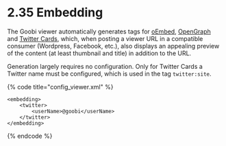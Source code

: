 # 2.35 Embedding

The Goobi viewer automatically generates tags for [oEmbed](https://oembed.com/), [OpenGraph](http://ogp.me/) and [Twitter Cards](https://developer.twitter.com/en/docs/tweets/optimize-with-cards/overview/abouts-cards.html), which, when posting a viewer URL in a compatible consumer \(Wordpress, Facebook, etc.\), also displays an appealing preview of the content \(at least thumbnail and title\) in addition to the URL. 

Generation largely requires no configuration. Only for Twitter Cards a Twitter name must be configured, which is used in the tag `twitter:site`.

{% code title="config\_viewer.xml" %}
```markup
<embedding>
    <twitter>
        <userName>@goobi</userName>
    </twitter>
</embedding>
```
{% endcode %}

